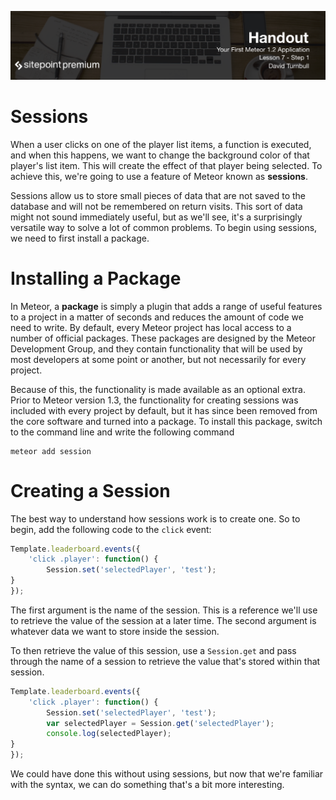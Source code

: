 ![](headings/7.1.png)

# Sessions

When a user clicks on one of the player list items, a function is executed, and when this happens, we want to change the background color of that player's list item. This will create the effect of that player being selected. To achieve this, we're going to use a feature of Meteor known as **sessions**.

Sessions allow us to store small pieces of data that are not saved to the database and will not be remembered on return visits. This sort of data might not sound immediately useful, but as we'll see, it's a surprisingly versatile way to solve a lot of common problems. To begin using sessions, we need to first install a package.

# Installing a Package

In Meteor, a **package** is simply a plugin that adds a range of useful features to a project in a matter of seconds and reduces the amount of code we need to write. By default, every Meteor project has local access to a number of official packages. These packages are designed by the Meteor Development Group, and they contain functionality that will be used by most developers at some point or another, but not necessarily for every project.

Because of this, the functionality is made available as an optional extra. Prior to Meteor version 1.3, the functionality for creating sessions was included with every project by default, but it has since been removed from the core software and turned into a package. To install this package, switch to the command line and write the following command

```
meteor add session
```

# Creating a Session

The best way to understand how sessions work is to create one. So to begin, add the following code to the `click` event:

```js
Template.leaderboard.events({
	'click .player': function() {
		Session.set('selectedPlayer', 'test');
}
});
```

The first argument is the name of the session. This is a reference we'll use to retrieve the value of the session at a later time. The second argument is whatever data we want to store inside the session.

To then retrieve the value of this session, use a `Session.get` and pass through the name of a session to retrieve the value that's stored within that session.

```js
Template.leaderboard.events({
	'click .player': function() {
		Session.set('selectedPlayer', 'test');
		var selectedPlayer = Session.get('selectedPlayer');
		console.log(selectedPlayer);
}
});
```

We could have done this without using sessions, but now that we're familiar with the syntax, we can do something that's a bit more interesting.